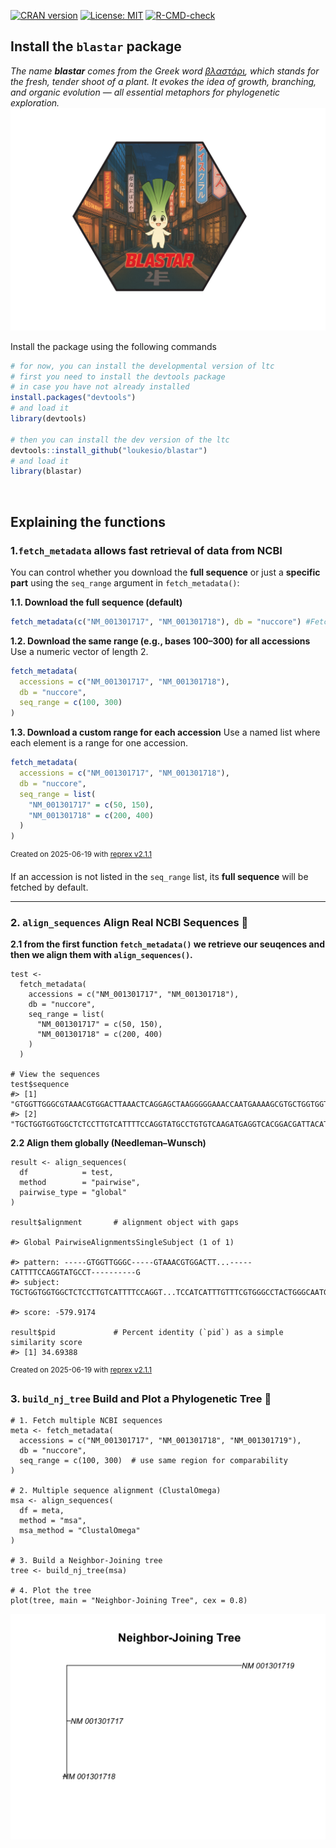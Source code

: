 
[![CRAN version](https://img.shields.io/cran/v/blastar.svg)](https://cran.r-project.org/package=blastar) [![License: MIT](https://img.shields.io/badge/license-MIT-blue.svg)](https://opensource.org/licenses/MIT) [![R-CMD-check](https://github.com/loukesio/blastar/actions/workflows/R-CMD-check.yaml/badge.svg)](https://github.com/loukesio/blastar/actions/workflows/R-CMD-check.yaml)


## Install the `blastar` package

*The name **blastar** comes from the Greek word [βλαστάρι](https://el.wiktionary.org/wiki/βλαστάρι), which stands for the fresh, tender shoot of a plant. It evokes the idea of growth, branching, and organic evolution — all essential metaphors for phylogenetic exploration.*
   <img align="centre" src="blastar_2000.png" alt="blastar logo" width="750" />

Install the package using the following commands
```r
# for now, you can install the developmental version of ltc
# first you need to install the devtools package 
# in case you have not already installed
install.packages("devtools") 
# and load it
library(devtools)

# then you can install the dev version of the ltc
devtools::install_github("loukesio/blastar")
# and load it
library(blastar)
```

<br>

## Explaining the functions 

### 1.`fetch_metadata` allows fast retrieval of data from NCBI

You can control whether you download the **full sequence** or just a **specific part** using the `seq_range` argument in `fetch_metadata()`:

**1.1. Download the full sequence (default)**  

   ```r
   fetch_metadata(c("NM_001301717", "NM_001301718"), db = "nuccore") #Fetches the entire sequence for each accession.
   ```


**1.2. Download the same range (e.g., bases 100–300) for all accessions**
   Use a numeric vector of length 2.

   ```r
   fetch_metadata(
     accessions = c("NM_001301717", "NM_001301718"),
     db = "nuccore",
     seq_range = c(100, 300)
   )
   ```

**1.3. Download a custom range for each accession**
   Use a named list where each element is a range for one accession.

   ```r
   fetch_metadata(
     accessions = c("NM_001301717", "NM_001301718"),
     db = "nuccore",
     seq_range = list(
       "NM_001301717" = c(50, 150),
       "NM_001301718" = c(200, 400)
     )
   )
   ```
<sup>Created on 2025-06-19 with [reprex v2.1.1](https://reprex.tidyverse.org)</sup>

If an accession is not listed in the `seq_range` list, its **full sequence** will be fetched by default.


---

### 2. `align_sequences` Align Real NCBI Sequences 🧬

**2.1 from the first function `fetch_metadata()` we retrieve our seuqences and then we align them with `align_sequences()`.**

```
test <- 
  fetch_metadata(
    accessions = c("NM_001301717", "NM_001301718"),
    db = "nuccore",
    seq_range = list(
      "NM_001301717" = c(50, 150),
      "NM_001301718" = c(200, 400)
    )
  )

# View the sequences
test$sequence
#> [1] "GTGGTTGGGCGTAAACGTGGACTTAAACTCAGGAGCTAAGGGGGAAACCAATGAAAAGCGTGCTGGTGGTGGCTCTCCTTGTCATTTTCCAGGTATGCCTG"                                                                      #> [2] "TGCTGGTGGTGGCTCTCCTTGTCATTTTCCAGGTATGCCTGTGTCAAGATGAGGTCACGGACGATTACATCGGAGACAACACCACAGTGGACTACACTTTGTTCGAGTCTTTGTGCTCCAAGAAGGACGTGCGGAACTTTAAAGCCTGGTTCCTCCCTATCATGTACTCCATCATTTGTTTCGTGGGCCTACTGGGCAATG"
```

**2.2 Align them globally (Needleman–Wunsch)**
```
result <- align_sequences(
  df            = test,
  method        = "pairwise",
  pairwise_type = "global"
)

result$alignment       # alignment object with gaps

#> Global PairwiseAlignmentsSingleSubject (1 of 1)

#> pattern: -----GTGGTTGGGC-----GTAAACGTGGACTT...-----CATTTTCCAGGTATGCCT----------G
#> subject: TGCTGGTGGTGGCTCTCCTTGTCATTTTCCAGGT...TCCATCATTTGTTTCGTGGGCCTACTGGGCAATG

#> score: -579.9174

result$pid             # Percent identity (`pid`) as a simple similarity score
#> [1] 34.69388

```

<sup>Created on 2025-06-19 with [reprex v2.1.1](https://reprex.tidyverse.org)</sup>

### 3. `build_nj_tree` Build and Plot a Phylogenetic Tree 🌿 

```
# 1. Fetch multiple NCBI sequences
meta <- fetch_metadata(
  accessions = c("NM_001301717", "NM_001301718", "NM_001301719"),
  db = "nuccore",
  seq_range = c(100, 300)  # use same region for comparability
)

# 2. Multiple sequence alignment (ClustalOmega)
msa <- align_sequences(
  df = meta,
  method = "msa",
  msa_method = "ClustalOmega"
)

# 3. Build a Neighbor-Joining tree
tree <- build_nj_tree(msa)

# 4. Plot the tree
plot(tree, main = "Neighbor-Joining Tree", cex = 0.8)
```
<img align="center" src="build_tree.png" alt="tree logo" width="550" />
 
